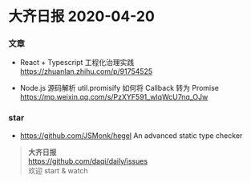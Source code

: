 # 大齐日报 2020-04-20

### 文章

- React + Typescript 工程化治理实践  
  https://zhuanlan.zhihu.com/p/91754525

- Node.js 源码解析 util.promisify 如何将 Callback 转为 Promise  
  https://mp.weixin.qq.com/s/PzXYF591_wIqWcU7nq_OJw

### star

- https://github.com/JSMonk/hegel
  An advanced static type checker


> **大齐日报**  
> https://github.com/daqi/daily/issues  
> 欢迎 start & watch
